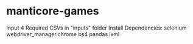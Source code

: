 # manticore-games
Input 4 Required CSVs in "inputs" folder
Install Dependencies:
selenium
webdriver_manager.chrome
bs4
pandas
lxml